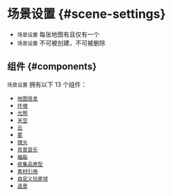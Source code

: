 # 场景设置 {#scene-settings}

- `场景设置` 每张地图有且仅有一个
- `场景设置` 不可被创建，不可被删除

## 组件 {#components}

`场景设置` 拥有以下 13 个组件：

- [`地图信息`](mapInfo)
- [`环境`](environment)
- [`光照`](lighting)
- [`天空`](sky)
- [`云`](cloud)
- [`雾`](fog)
- [`镜头`](lens)
- [`背景音乐`](backgroundMusic)
- ~~[`地形`](terrain)~~
- [`收集品原型`](collectionPrototype)
- [`素材引用`](assetReference)
- [`自定义玩家球`](customBall)
- [`造景`](landscaping)
